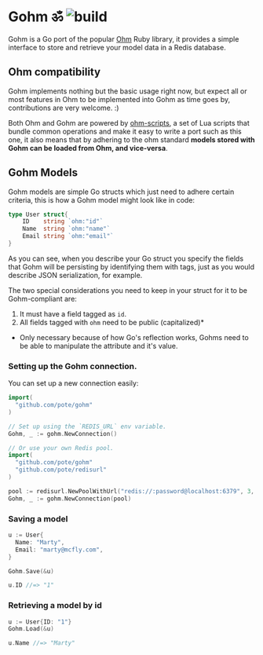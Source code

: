# Gohm ॐ ![build](https://travis-ci.org/pote/gohm.svg)

Gohm is a Go port of the popular [Ohm](https://github.com/soveran/ohm) Ruby library, it provides a simple interface to store and retrieve your model data in a Redis database.

## Ohm compatibility

Gohm implements nothing but the basic usage right now, but expect all or most features in Ohm to be implemented into Gohm as time goes by, contributions are very welcome. :)

Both Ohm and Gohm are powered by [ohm-scripts](https://github.com/soveran/ohm-scripts), a set of Lua scripts that bundle common operations and make it easy to write a port such as this one, it also means that by adhering to the ohm standard **models stored with Gohm can be loaded from Ohm, and vice-versa**.

## Gohm Models

Gohm models are simple Go structs which just need to adhere certain criteria, this is how a Gohm model might look like in code:

```go
type User struct{
	ID    string `ohm:"id"`
	Name  string `ohm:"name"`
	Email string `ohm:"email"`
}
```

As you can see, when you describe your Go struct you specify the fields that Gohm will be persisting by identifying them with tags, just as you would describe JSON serialization, for example.

The two special considerations you need to keep in your struct for it to be Gohm-compliant are:

1) It must have a field tagged as `id`.
2) All fields tagged with `ohm` need to be public (capitalized)\*

* Only necessary because of how Go's reflection works, Gohms need to be able to manipulate the attribute and it's value.


### Setting up the Gohm connection.

You can set up a new connection easily:

```go
import(
  "github.com/pote/gohm"
)

// Set up using the `REDIS_URL` env variable.
Gohm, _ := gohm.NewConnection()

// Or use your own Redis pool.
import(
  "github.com/pote/gohm"
  "github.com/pote/redisurl"
)

pool := redisurl.NewPoolWithUrl("redis://:password@localhost:6379", 3, 200, "240s")
Gohm, _ := gohm.NewConnection(pool)
```

### Saving a model

```go
u := User{
  Name: "Marty",
  Email: "marty@mcfly.com",
}

Gohm.Save(&u)

u.ID //=> "1"
```

### Retrieving a model by id

```go
u := User{ID: "1"}
Gohm.Load(&u)

u.Name //=> "Marty"
```
